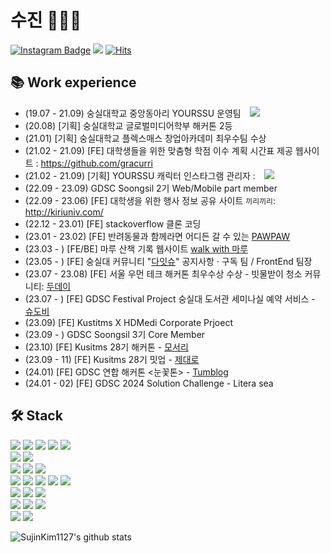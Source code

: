 # 수진 👩🏻‍💻

[![Instagram Badge](https://img.shields.io/badge/-Instagram-dd2a7b?style=flat-square&logo=instagram&logoColor=white&link=https://www.instagram.com/su._.jin1127/)](https://www.instagram.com/su._.jin1127/) 
<a href="https://velog.io/@su_jin1127" target="_blank"><img src="https://img.shields.io/badge/Velog-20c997?style=flat-square&logo=Vimeo&logoColor=white"/></a>
[![Hits](https://hits.seeyoufarm.com/api/count/incr/badge.svg?url=https%3A%2F%2Fgithub.com%2FSujinKim1127&count_bg=%233D9EC8&title_bg=%23DDA25A&icon=&icon_color=%23E7E7E7&title=hits&edge_flat=false)](https://hits.seeyoufarm.com)

## 📚 Work experience 
- (19.07 - 21.09) 숭실대학교 중앙동아리 YOURSSU 운영팀 <a href="https://play.google.com/store/apps/details?id=com.yourssu.ground">
    <img 
        src="http://img.shields.io/badge/-Google Play-brightgreen?style=flat&logo=googleplay&link=https://play.google.com/store/apps/details?id=com.yourssu.ground"
        style="height : auto; margin-left : 10px; margin-right : 10px;"/></a>
- (20.08) [기획] 숭실대학교 글로벌미디어학부 해커톤 2등
- (21.01) [기획] 숭실대학교 플렉스매스 창업아카데미 최우수팀 수상
- (21.02 - 21.09) [FE] 대학생들을 위한 맞춤형 학점 이수 계획 시간표 제공 웹사이트 : https://github.com/gracurri
- (21.02 - 21.09) [기획] YOURSSU 캐릭터 인스타그램 관리자 : <a href="https://www.instagram.com/yourssu_friends">
    <img 
        src="http://img.shields.io/badge/-Instagram-black?style=flat&logo=Instagram&link=https://www.instagram.com/yourssu_friends/"
        style="height : auto; margin-left : 10px; margin-right : 10px;"/></a>
- (22.09 - 23.09) GDSC Soongsil 2기 Web/Mobile part member
- (22.09 - 23.06) [FE] 대학생을 위한 행사 정보 공유 사이트 `끼리끼리`: http://kiriuniv.com/
- (22.12 - 23.01) [FE] stackoverflow 클론 코딩
- (23.01 - 23.02) [FE] 반려동물과 함께라면 어디든 갈 수 있는 [PAWPAW](https://pawpaw.fun)
- (23.03 - ) [FE/BE] 마루 산책 기록 웹사이트 [walk with 마루](https://SujinKim1127.github.io/walkwithmaru)
- (23.05 - ) [FE] 숭실대 커뮤니티 "[다잇슈](https://www.daitssu.com/)" 공지사항 · 구독 팀 / FrontEnd 팀장
- (23.07 - 23.08) [FE] 서울 우먼 테크 해커톤 최우수상 수상 - 빗물받이 청소 커뮤니티: [두데이](https://doday-nu.vercel.app/)
- (23.07 - ) [FE] GDSC Festival Project 숭실대 도서관 세미나실 예약 서비스 - [슈도비](https://ssudobi.web.app/landing/)
- (23.09) [FE] Kustitms X HDMedi Corporate Prjoect
- (23.09 - ) GDSC Soongsil 3기 Core Member
- (23.10) [FE] Kusitms 28기 해커톤 - [모서리](https://mosori.vercel.app/)
- (23.09 - 11) [FE] Kusitms 28기 밋업 - [제대로](https://jedero.site/)
- (24.01) [FE] GDSC 연합 해커톤 <눈꽃톤> - [Tumblog](https://tumblog-team09-web.vercel.app/)
- (24.01 - 02) [FE] GDSC 2024 Solution Challenge - Litera sea


## 🛠 Stack
<img src="https://img.shields.io/badge/C++-00599C?style=flat-square&logo=c%2B%2B&logoColor=white"/></a>
<img src="https://img.shields.io/badge/C-A8B9CC?style=flat-square&logo=c&logoColor=white"/></a>
<img src="https://img.shields.io/badge/JAVA-blue?style=flat-square&logo=JAVA&logoColor=white"/></a>
<img src="https://img.shields.io/badge/Python-3776AB?style=flat-square&logo=python&logoColor=white"/></a>
<img src="https://img.shields.io/badge/Processing-006699?style=flat-square&logo=processingfoundation&logoColor=white"/></a>
<br>
<img src="https://img.shields.io/badge/HTML5-E34F26?style=flat-square&logo=HTML5&logoColor=white"/></a>
<img src="https://img.shields.io/badge/CSS-1572B6?style=flat-square&logo=CSS3&logoColor=white"/></a>
<br>
<img src="https://img.shields.io/badge/StyledComponent-DB7093?style=flat-square&logo=styledcomponents&logoColor=white"/></a>
<img src="https://img.shields.io/badge/Tailwind CSS-06B6D4?style=flat-square&logo=tailwindcss&logoColor=white"/></a>
<img src="https://img.shields.io/badge/Emotion-F266B3?style=flat-square"/></a>
<br>
<img src="https://img.shields.io/badge/JavaScript-F7DF1E?style=flat-square&logo=JavaScript&logoColor=white"/></a>
<img src="https://img.shields.io/badge/React-61DAFB?style=flat-square&logo=React&logoColor=white"/></a>
<img src="https://img.shields.io/badge/TypeScript-blue?style=flat-square&logo=TypeScript&logoColor=white"/></a>
<img src="https://img.shields.io/badge/Next.js-000000?style=flat-square&logo=nextdotjs&logoColor=white"/></a>
<img src="https://img.shields.io/badge/Node.js-339933?style=flat-square&logo=nodedotjs&logoColor=white"/></a>
<br>
<img src="https://img.shields.io/badge/Redux-764ABC?style=flat-square&logo=Redux&logoColor=white"/></a>
<img src="https://img.shields.io/badge/Recoil-3578E5?style=flat-square&logo=Recoil&logoColor=white"/></a>
<img src="https://img.shields.io/badge/Jotai-262625?style=flat-square"/></a>
<br>
<img src="https://img.shields.io/badge/Firebase-FFCA28?style=flat-square&logo=firebase&logoColor=white"/></a>
<img src="https://img.shields.io/badge/Spring-6DB33F?style=flat-square&logo=Spring&logoColor=white"/></a>
<img src="https://img.shields.io/badge/MySQL-4479A1?style=flat-square&logo=MySQL&logoColor=white"/></a>
<br>
<img src="https://img.shields.io/badge/Ubuntu-E95420?style=flat-square&logo=Ubuntu&logoColor=white"/></a>
<img src="https://img.shields.io/badge/Linux-FCC624?style=flat-square&logo=Linux&logoColor=white"/></a>


![SujinKim1127's github stats](https://github-readme-stats.vercel.app/api?username=SujinKim1127&show_icons=true)

